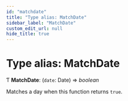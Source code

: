```yaml
---
id: "matchdate"
title: "Type alias: MatchDate"
sidebar_label: "MatchDate"
custom_edit_url: null
hide_title: true
---
```


# Type alias: MatchDate

Ƭ **MatchDate**: (`date`: Date) => *boolean*

Matches a day when this function returns `true`.
